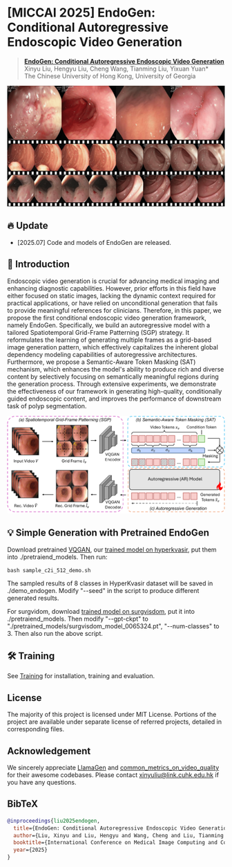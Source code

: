 # [MICCAI 2025] EndoGen: Conditional Autoregressive Endoscopic Video Generation


> [**EndoGen: Conditional Autoregressive Endoscopic Video Generation**]()<br>
> Xinyu Liu, Hengyu Liu, Cheng Wang, Tianming Liu, Yixuan Yuan*
> <br>The Chinese University of Hong Kong, University of Georgia<br>
<!-- 
You can find more visualizations on [![project page](https://img.shields.io/badge/Project_page-More_visualizations-green)](https://peizesun.github.io/llamagen/) -->

![teaser](assets/teaser.png)
## 🔥 Update
- [2025.07] Code and models of EndoGen are released.

## 🌿 Introduction

Endoscopic video generation is crucial for advancing medical imaging and enhancing diagnostic capabilities. However, prior efforts in this field have either focused on static images, lacking the dynamic context required for practical applications, or have relied on unconditional generation that fails to provide meaningful references for clinicians. Therefore, in this paper, we propose the first conditional endoscopic video generation framework, namely EndoGen. Specifically, we build an autoregressive model with a tailored Spatiotemporal Grid-Frame Patterning (SGP) strategy. It reformulates the learning of generating multiple frames as a grid-based image generation pattern, which effectively capitalizes the inherent global dependency modeling capabilities of autoregressive architectures. Furthermore, we propose a Semantic-Aware Token Masking (SAT) mechanism, which enhances the model's ability to produce rich and diverse content by selectively focusing on semantically meaningful regions during the generation process. Through extensive experiments, we demonstrate the effectiveness of our framework in generating high-quality, conditionally guided endoscopic content, and improves the performance of downstream task of polyp segmentation.


![introduction](assets/framework.png)

## 💡 Simple Generation with Pretrained EndoGen 

Download pretrained [VQGAN](https://huggingface.co/FoundationVision/LlamaGen/resolve/main/vq_ds16_c2i.pt), our [trained model on hyperkvasir](https://github.com/CUHK-AIM-Group/EndoGen/releases/download/models/hyperkvasir_model_0054236.pt), put them into ./pretraiend_models. Then run:
```
bash sample_c2i_512_demo.sh
```
The sampled results of 8 classes in HyperKvasir dataset will be saved in ./demo_endogen. Modify "--seed" in the script to produce different generated results.

For surgvidom, download [trained model on surgvisdom](https://github.com/CUHK-AIM-Group/EndoGen/releases/download/models/surgvisdom_model_0065324.pt), put it into ./pretraiend_models. Then modify "--gpt-ckpt" to "./pretrained_models/surgvisdom_model_0065324.pt", "--num-classes" to 3. Then also run the above script.

## 🛠 Training
See [Training](TRAINING.md) for installation, training and evaluation.


## License
The majority of this project is licensed under MIT License. Portions of the project are available under separate license of referred projects, detailed in corresponding files.

## Acknowledgement
We sincerely appreciate [LlamaGen](https://github.com/FoundationVision/LlamaGen) and [common_metrics_on_video_quality](https://github.com/JunyaoHu/common_metrics_on_video_quality) for their awesome codebases. Please contact [xinyuliu@link.cuhk.edu.hk](xinyuliu@link.cuhk.edu.hk) if you have any questions.


## BibTeX
```bibtex
@inproceedings{liu2025endogen,
  title={EndoGen: Conditional Autoregressive Endoscopic Video Generation},
  author={Liu, Xinyu and Liu, Hengyu and Wang, Cheng and Liu, Tianming and Yuan, Yixuan},
  booktitle={International Conference on Medical Image Computing and Computer-Assisted Intervention},
  year={2025}
}
```
